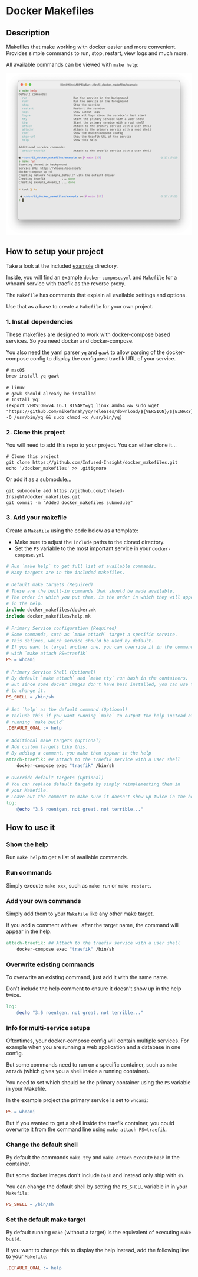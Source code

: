 # Docker Makefiles

## Description

Makefiles that make working with docker easier and more convenient. Provides simple commands to run, stop, restart, view logs and much more.

All available commands can be viewed with `make help`:

![Screenshot](./screenshot.png)

## How to setup your project

Take a look at the included [example](./example/) directory.

Inside, you will find an example `docker-compose.yml` and `Makefile` for a whoami service with traefik as the reverse proxy.

The `Makefile` has comments that explain all available settings and options.

Use that as a base to create a `Makefile` for your own project.

### 1. Install dependencies

These makefiles are designed to work with docker-compose based services. So you need docker and docker-compose.

You also need the yaml parser `yq` and `gawk` to allow parsing of the docker-compose config to display the configured traefik URL of your service.

```shell
# macOS
brew install yq gawk

# linux
# gawk should already be installed
# Install yq:
(export VERSION=v4.16.1 BINARY=yq_linux_amd64 && sudo wget "https://github.com/mikefarah/yq/releases/download/${VERSION}/${BINARY}" -O /usr/bin/yq && sudo chmod +x /usr/bin/yq)
```

### 2. Clone this project

You will need to add this repo to your project. You can either clone it...

```shell
# Clone this project
git clone https://github.com/Infused-Insight/docker_makefiles.git
echo '/docker_makefiles' >> .gitignore
```

Or add it as a submodule...

```shell
git submodule add https://github.com/Infused-Insight/docker_makefiles.git
git commit -m "Added docker_makefiles submodule"
```

### 3. Add your makefile

Create a `Makefile` using the code below as a template:

* Make sure to adjust the `include` paths to the cloned directory.
* Set the `PS` variable to the most important service in your `docker-compose.yml`

```Makefile
# Run `make help` to get full list of available commands.
# Many targets are in the included makefiles.

# Default make targets (Required)
# These are the built-in commands that should be made available.
# The order in which you put them, is the order in which they will appear
# in the help.
include docker_makefiles/docker.mk
include docker_makefiles/help.mk

# Primary Service configuration (Required)
# Some commands, such as `make attach` target a specific service.
# This defines, which service should be used by default.
# If you want to target another one, you can override it in the command
# with `make attach PS=traefik`
PS = whoami

# Primary Service Shell (Optional)
# By default `make attach` and `make tty` run bash in the containers.
# But since some docker images don't have bash installed, you can use this
# to change it.
PS_SHELL = /bin/sh

# Set `help` as the default command (Optional)
# Include this if you want running `make` to output the help instead of
# running `make build`
.DEFAULT_GOAL := help

# Additional make targets (Optional)
# Add custom targets like this.
# By adding a comment, you make them appear in the help
attach-traefik: ## Attach to the traefik service with a user shell
	docker-compose exec "traefik" /bin/sh

# Override default targets (Optional)
# You can replace default targets by simply reimplementing them in
# your Makefile.
# Leave out the comment to make sure it doesn't show up twice in the help.
log:
	@echo "3.6 roentgen, not great, not terrible..."
```

## How to use it

### Show the help

Run `make help` to get a list of available commands.

### Run commands

Simply execute `make xxx`, such as `make run` or `make restart`.

### Add your own commands

Simply add them to your `Makefile` like any other make target.

If you add a comment with `## ` after the target name, the command will appear in the help.

```Makefile
attach-traefik: ## Attach to the traefik service with a user shell
	docker-compose exec "traefik" /bin/sh
```

### Overwrite existing commands

To overwrite an existing command, just add it with the same name.

Don't include the help comment to ensure it doesn't show up in the help twice.

```Makefile
log:
	@echo "3.6 roentgen, not great, not terrible..."
```

### Info for multi-service setups

Oftentimes, your docker-compose config will contain multiple services. For example when you are running a web application and a database in one config.

But some commands need to run on a specific container, such as `make attach` (which gives you a shell inside a running container).

You need to set which should be the primary container using the `PS` variable in your Makefile.

In the example project the primary service is set to `whoami`:
```Makefile
PS = whoami
```

But if you wanted to get a shell inside the traefik container, you could overwrite it from the command line using `make attach PS=traefik`.

### Change the default shell

By default the commands `make tty` and `make attach` execute `bash` in the container.

But some docker images don't include `bash` and instead only ship with `sh`.

You can change the default shell by setting the `PS_SHELL` variable in in your `Makefile`:
```Makefile
PS_SHELL = /bin/sh
```

### Set the default make target
By default running `make` (without a target) is the equivalent of executing `make build`.

If you want to change this to display the help instead, add the following line to your `Makefile`:

```Makefile
.DEFAULT_GOAL := help
```